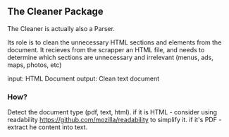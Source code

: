 ## The Cleaner Package
The Cleaner is actually also a Parser.

Its role is to clean the unnecessary HTML sections and elements from the document.
It recieves from the scrapper an HTML file, and needs to determine which sections are unnecessary and irrelevant (menus, ads, maps, photos, etc)

input: HTML Document
output: Clean text document

### How?
 Detect the document type (pdf, text, html). 
 if it is HTML - consider using readability https://github.com/mozilla/readability to simplify it.
 if it's PDF - extract he content into text.